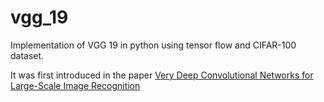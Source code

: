 # vgg_19
Implementation of VGG 19 in python using tensor flow and CIFAR-100 dataset.

It was first introduced in the paper [Very Deep Convolutional Networks for Large-Scale Image Recognition](https://arxiv.org/abs/1409.1556)
